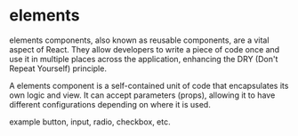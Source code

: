 # elements

elements components, also known as reusable components, are a vital aspect of React. They allow developers to write a piece of code once and use it in multiple places across the application, enhancing the DRY (Don't Repeat Yourself) principle.

A elements component is a self-contained unit of code that encapsulates its own logic and view. It can accept parameters (props), allowing it to have different configurations depending on where it is used.

example button, input, radio, checkbox, etc.
